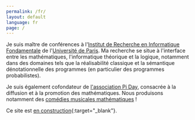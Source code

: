 ```yaml
---
permalink: /fr/
layout: default
language: fr
page: /
---
```


Je suis maître de conférences à l'[Institut de Recherche en Informatique Fondamentale](https://www.irif.fr/) de l'[Université de Paris](https://u-paris.fr/). Ma recherche se situe à l'interface entre les mathématiques, l'informatique théorique et la logique, notamment dans des domaines tels que la réalisabilité classique et la sémantique dénotationnelle des programmes (en particulier des programmes probabilistes).

Je suis également cofondateur de [l'association Pi Day](https://www.piday.fr), consacrée à la diffusion et à la promotion des mathématiques. Nous produisons notamment des [comédies musicales mathématiques](http://www.piday.fr/extraits-video-2017/) !

Ce site est [en construction](https://www.lego.com/){:target="_blank"}.
